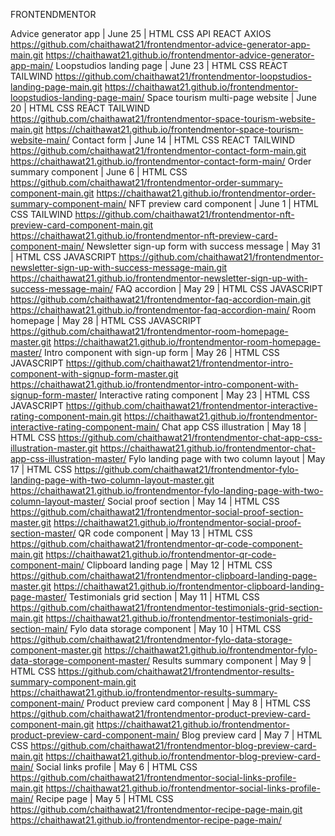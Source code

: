 








FRONTENDMENTOR

Advice generator app | June 25 | HTML CSS API REACT AXIOS
    https://github.com/chaithawat21/frontendmentor-advice-generator-app-main.git
    https://chaithawat21.github.io/frontendmentor-advice-generator-app-main/
Loopstudios landing page | June 23 | HTML CSS REACT TAILWIND
    https://github.com/chaithawat21/frontendmentor-loopstudios-landing-page-main.git
    https://chaithawat21.github.io/frontendmentor-loopstudios-landing-page-main/
Space tourism multi-page website | June 20 | HTML CSS REACT TAILWIND
    https://github.com/chaithawat21/frontendmentor-space-tourism-website-main.git
    https://chaithawat21.github.io/frontendmentor-space-tourism-website-main/
Contact form | June 14 | HTML CSS REACT TAILWIND
    https://github.com/chaithawat21/frontendmentor-contact-form-main.git
    https://chaithawat21.github.io/frontendmentor-contact-form-main/
Order summary component | June 6 | HTML CSS
    https://github.com/chaithawat21/frontendmentor-order-summary-component-main.git
    https://chaithawat21.github.io/frontendmentor-order-summary-component-main/
NFT preview card component | June 1 | HTML CSS TAILWIND
    https://github.com/chaithawat21/frontendmentor-nft-preview-card-component-main.git
    https://chaithawat21.github.io/frontendmentor-nft-preview-card-component-main/
Newsletter sign-up form with success message | May 31 | HTML CSS JAVASCRIPT
    https://github.com/chaithawat21/frontendmentor-newsletter-sign-up-with-success-message-main.git
    https://chaithawat21.github.io/frontendmentor-newsletter-sign-up-with-success-message-main/
FAQ accordion | May 29 | HTML CSS JAVASCRIPT
    https://github.com/chaithawat21/frontendmentor-faq-accordion-main.git
    https://chaithawat21.github.io/frontendmentor-faq-accordion-main/
Room homepage | May 28 | HTML CSS JAVASCRIPT
    https://github.com/chaithawat21/frontendmentor-room-homepage-master.git
    https://chaithawat21.github.io/frontendmentor-room-homepage-master/
Intro component with sign-up form | May 26 | HTML CSS JAVASCRIPT
    https://github.com/chaithawat21/frontendmentor-intro-component-with-signup-form-master.git
    https://chaithawat21.github.io/frontendmentor-intro-component-with-signup-form-master/
Interactive rating component | May 23 | HTML CSS JAVASCRIPT
    https://github.com/chaithawat21/frontendmentor-interactive-rating-component-main.git
    https://chaithawat21.github.io/frontendmentor-interactive-rating-component-main/
Chat app CSS illustration | May 18 | HTML CSS
    https://github.com/chaithawat21/frontendmentor-chat-app-css-illustration-master.git
    https://chaithawat21.github.io/frontendmentor-chat-app-css-illustration-master/
Fylo landing page with two column layout | May 17 | HTML CSS
    https://github.com/chaithawat21/frontendmentor-fylo-landing-page-with-two-column-layout-master.git
    https://chaithawat21.github.io/frontendmentor-fylo-landing-page-with-two-column-layout-master/
Social proof section | May 14 | HTML CSS
    https://github.com/chaithawat21/frontendmentor-social-proof-section-master.git
    https://chaithawat21.github.io/frontendmentor-social-proof-section-master/
QR code component | May 13 | HTML CSS
    https://github.com/chaithawat21/frontendmentor-qr-code-component-main.git
    https://chaithawat21.github.io/frontendmentor-qr-code-component-main/
Clipboard landing page | May 12 | HTML CSS
    https://github.com/chaithawat21/frontendmentor-clipboard-landing-page-master.git
    https://chaithawat21.github.io/frontendmentor-clipboard-landing-page-master/
Testimonials grid section | May 11 | HTML CSS
    https://github.com/chaithawat21/frontendmentor-testimonials-grid-section-main.git
    https://chaithawat21.github.io/frontendmentor-testimonials-grid-section-main/
Fylo data storage component | May 10 | HTML CSS
    https://github.com/chaithawat21/frontendmentor-fylo-data-storage-component-master.git
    https://chaithawat21.github.io/frontendmentor-fylo-data-storage-component-master/
Results summary component | May 9 | HTML CSS
    https://github.com/chaithawat21/frontendmentor-results-summary-component-main.git
    https://chaithawat21.github.io/frontendmentor-results-summary-component-main/
Product preview card component | May 8 | HTML CSS
    https://github.com/chaithawat21/frontendmentor-product-preview-card-component-main.git
    https://chaithawat21.github.io/frontendmentor-product-preview-card-component-main/
Blog preview card | May 7 | HTML CSS
    https://github.com/chaithawat21/frontendmentor-blog-preview-card-main.git
    https://chaithawat21.github.io/frontendmentor-blog-preview-card-main/
Social links profile | May 6 | HTML CSS
    https://github.com/chaithawat21/frontendmentor-social-links-profile-main.git
    https://chaithawat21.github.io/frontendmentor-social-links-profile-main/
Recipe page | May 5 | HTML CSS
    https://github.com/chaithawat21/frontendmentor-recipe-page-main.git
    https://chaithawat21.github.io/frontendmentor-recipe-page-main/
